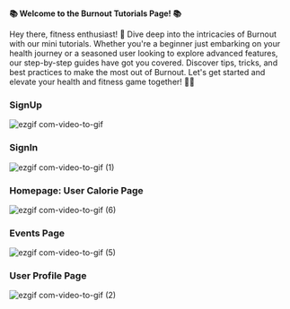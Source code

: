 **📚 Welcome to the Burnout Tutorials Page! 📚**

Hey there, fitness enthusiast! 🌟 Dive deep into the intricacies of Burnout with our mini tutorials. Whether you're a beginner just embarking on your health journey or a seasoned user looking to explore advanced features, our step-by-step guides have got you covered. Discover tips, tricks, and best practices to make the most out of Burnout. Let's get started and elevate your health and fitness game together! 💪🔥

### SignUp
![ezgif com-video-to-gif](https://github.com/adi-kiran/burnout-healthgoalsapp/assets/19224584/9c8c39f8-b958-486e-acf9-fdae4c09715d)

### SignIn
![ezgif com-video-to-gif (1)](https://github.com/adi-kiran/burnout-healthgoalsapp/assets/19224584/f3db6202-c8f3-4743-ac82-95a950d8d963)

### Homepage: User Calorie Page
![ezgif com-video-to-gif (6)](https://github.com/adi-kiran/burnout-healthgoalsapp/assets/19224584/055b5b10-dfe9-44be-8fd2-4bdfee171b64)

### Events Page
![ezgif com-video-to-gif (5)](https://github.com/adi-kiran/burnout-healthgoalsapp/assets/19224584/d9684070-1921-402d-8735-4f9facefa0ff)

### User Profile Page
![ezgif com-video-to-gif (2)](https://github.com/adi-kiran/burnout-healthgoalsapp/assets/19224584/c4172a38-33c6-44f7-b440-6cd36765a062)

